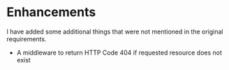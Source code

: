 # Enhancements

I have added some additional things that were not mentioned in the original requirements.

* A middleware to return HTTP Code 404 if requested resource does not exist 